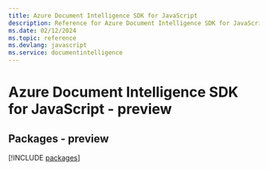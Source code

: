 ```yaml
---
title: Azure Document Intelligence SDK for JavaScript
description: Reference for Azure Document Intelligence SDK for JavaScript
ms.date: 02/12/2024
ms.topic: reference
ms.devlang: javascript
ms.service: documentintelligence
---
```

# Azure Document Intelligence SDK for JavaScript - preview
## Packages - preview
[!INCLUDE [packages](document-intelligence-index.md)]